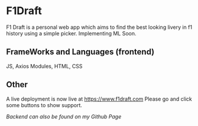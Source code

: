 # F1Draft
F1 Draft is a personal web app which aims to find the best looking livery in f1 history using a simple picker. Implementing ML Soon.

## FrameWorks and Languages (frontend)

JS, Axios Modules, HTML, CSS


## Other
A live deployment is now live at https://www.f1draft.com 
Please go and click some buttons to show support.


*Backend can also be found on my Github Page*


